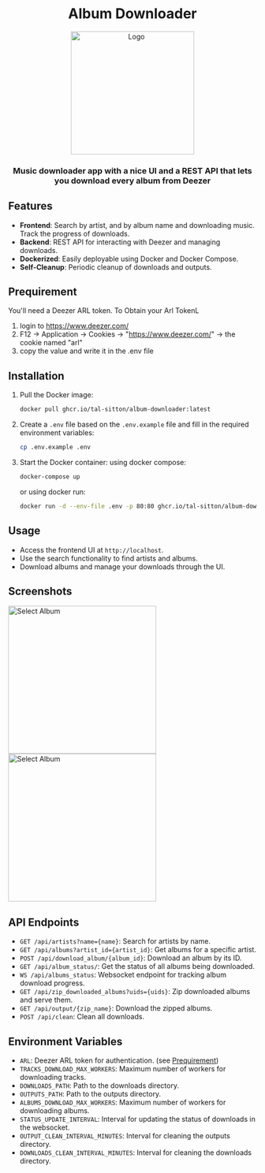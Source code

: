 <div align="center"> 
<h1>Album Downloader</h1>

<img alt="Logo" height="250px" width="250px" src="https://github.com/tal-sitton/Deezer-Album-Downloader/blob/master/frontend/public/icon.png?raw=true"/>

<h3>Music downloader app with a nice UI and a REST API that lets you download every album from Deezer</h3>
</div>

## Features

- **Frontend**: Search by artist, and by album name and downloading music. Track the progress of downloads.
- **Backend**: REST API for interacting with Deezer and managing downloads.
- **Dockerized**: Easily deployable using Docker and Docker Compose.
- **Self-Cleanup**: Periodic cleanup of downloads and outputs.

## Prequirement

You'll need a Deezer ARL token.
To Obtain your Arl TokenL

1. login to https://www.deezer.com/
2. F12 → Application → Cookies → "https://www.deezer.com/" → the cookie named "arl"
3. copy the value and write it in the .env file

## Installation

1. Pull the Docker image:
    ```sh
    docker pull ghcr.io/tal-sitton/album-downloader:latest
    ```

2. Create a `.env` file based on the `.env.example` file and fill in the required environment variables:
    ```sh
    cp .env.example .env
    ```

3. Start the Docker container:
   using docker compose:
    ```sh
    docker-compose up
    ```
   or using docker run:
    ```sh
    docker run -d --env-file .env -p 80:80 ghcr.io/tal-sitton/album-downloader:latest
    ```

## Usage

- Access the frontend UI at `http://localhost`.
- Use the search functionality to find artists and albums.
- Download albums and manage your downloads through the UI.

## Screenshots

<img alt="Select Album" height="300px" src="https://github.com/tal-sitton/Deezer-Album-Downloader/blob/master/docs/Select Album.png?raw=true"/>
<img alt="Select Album" height="300px" src="https://github.com/tal-sitton/Deezer-Album-Downloader/blob/master/docs/Download Album.png?raw=true"/>

## API Endpoints

- `GET /api/artists?name={name}`: Search for artists by name.
- `GET /api/albums?artist_id={artist_id}`: Get albums for a specific artist.
- `POST /api/download_album/{album_id}`: Download an album by its ID.
- `GET /api/album_status/`: Get the status of all albums being downloaded.
- `WS /api/albums_status`: Websocket endpoint for tracking album download progress.
- `GET /api/zip_downloaded_albums?uids={uids}`: Zip downloaded albums and serve them.
- `GET /api/output/{zip_name}`: Download the zipped albums.
- `POST /api/clean`: Clean all downloads.

## Environment Variables

- `ARL`: Deezer ARL token for authentication. (see [Prequirement](#prequirement))
- `TRACKS_DOWNLOAD_MAX_WORKERS`: Maximum number of workers for downloading tracks.
- `DOWNLOADS_PATH`: Path to the downloads directory.
- `OUTPUTS_PATH`: Path to the outputs directory.
- `ALBUMS_DOWNLOAD_MAX_WORKERS`: Maximum number of workers for downloading albums.
- `STATUS_UPDATE_INTERVAL`: Interval for updating the status of downloads in the websocket.
- `OUTPUT_CLEAN_INTERVAL_MINUTES`: Interval for cleaning the outputs directory.
- `DOWNLOADS_CLEAN_INTERVAL_MINUTES`: Interval for cleaning the downloads directory.
